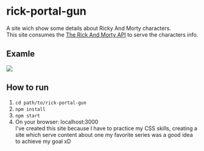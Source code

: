 # rick-portal-gun
A site wich show some details about Ricky And Morty characters.  
This site consumes the [The Rick And Morty API](https://rickandmortyapi.com/) to serve the characters info.  
## Examle  
![](gifExample.gif)  
## How to run
1. ```cd path/to/rick-portal-gun```  
2. ```npm install```  
3. ```npm start ```  
4. On your browser: localhost:3000  
I've created this site because I have to practice my CSS skills, creating a site which serve content about one my favorite series was a good idea to achieve my goal xD

